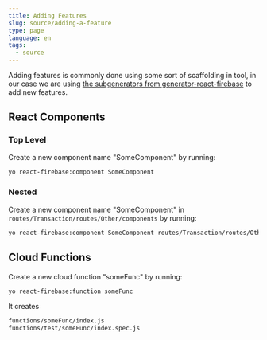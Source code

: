 ```yaml
---
title: Adding Features
slug: source/adding-a-feature
type: page
language: en
tags:
  - source
---
```


Adding features is commonly done using some sort of scaffolding in tool, in our case we are using [the subgenerators from generator-react-firebase](https://github.com/prescottprue/generator-react-firebase#sub-generators) to add new features.

## React Components

### Top Level

Create a new component name "SomeComponent" by running:

```bash
yo react-firebase:component SomeComponent
```

### Nested

Create a new component name "SomeComponent" in `routes/Transaction/routes/Other/components` by running:

```bash
yo react-firebase:component SomeComponent routes/Transaction/routes/Other
```

## Cloud Functions

Create a new cloud function "someFunc" by running:

```bash
yo react-firebase:function someFunc
```

It creates

```txt
functions/someFunc/index.js
functions/test/someFunc/index.spec.js
```
